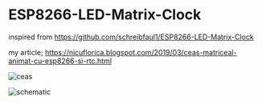 # ESP8266-LED-Matrix-Clock
inspired from https://github.com/schreibfaul1/ESP8266-LED-Matrix-Clock

my article; https://nicuflorica.blogspot.com/2019/03/ceas-matriceal-animat-cu-esp8266-si-rtc.html

![ceas](https://4.bp.blogspot.com/-sPenR_UCMYA/XKEeiTulrlI/AAAAAAAAY7A/pjJxiMm3iCo-j3SLFzuTvmfkJRRP7LP2wCLcBGAs/s1600/ceas0.jpg)

![schematic](https://3.bp.blogspot.com/--UePMiKRmFs/XKEjsCvku6I/AAAAAAAAY70/pDLfakXD7fcyVTAXzI74wH5Jl8OpZm4DgCLcBGAs/s1600/ESP8266_LED_Matrix_Clock_DHT.gif)

